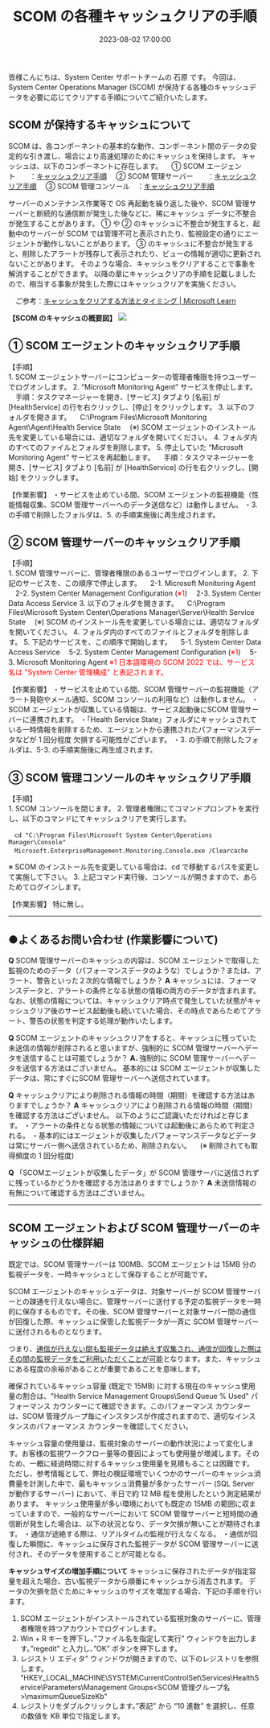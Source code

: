 ﻿---
title: SCOM の各種キャッシュクリアの手順
date: 2023-08-02 17:00:00
tags:
  - SCOM
  - Trouble
---

皆様こんにちは、System Center サポートチームの 石原 です。
今回は、System Center Operations Manager (SCOM) が保持する各種のキャッシュデータを必要に応じてクリアする手順についてご紹介いたします。
<br>

<!-- more -->
## SCOM が保持するキャッシュについて
SCOM は、各コンポーネントの基本的な動作、コンポーネント間のデータの安定的な引き渡し、場合により高速処理のためにキャッシュを保持します。
キャッシュは、以下のコンポーネントに存在します。
　① SCOM エージェント　　：[キャッシュクリア手順](#①-SCOM-エージェントのキャッシュクリア手順)
　② SCOM 管理サーバー　　：[キャッシュクリア手順](#②-SCOM-管理サーバーのキャッシュクリア手順)
　③ SCOM 管理コンソール　：[キャッシュクリア手順](#③-SCOM-管理コンソールのキャッシュクリア手順)

サーバーのメンテナンス作業等で OS 再起動を繰り返した後や、SCOM 管理サーバーと断続的な通信断が発生した後などに、稀にキャッシュ データに不整合が発生することがあります。
① や ② のキャッシュに不整合が発生すると、起動中のサーバーが SCOM では管理不可と表示されたり、監視設定の通りにエージェントが動作しないことがあります。
③ のキャッシュに不整合が発生すると、削除したアラートが残存して表示されたり、ビューの情報が適切に更新されないことがあります。
そのような場合、キャッシュをクリアすることで事象を解消することができます。
以降の章にキャッシュクリアの手順を記載しましたので、相当する事象が発生した際にはキャッシュクリアを実施ください。

　ご参考：[キャッシュをクリアする方法とタイミング | Microsoft Learn](https://learn.microsoft.com/ja-jp/system-center/scom/manage-clear-healthservice-cache?view=sc-om-2022)

**【SCOM のキャッシュの概要図】**
![](001.png)


## ① SCOM エージェントのキャッシュクリア手順
【手順】<br>1. SCOM エージェントサーバーにコンピューターの管理者権限を持つユーザーでログオンします。
2. “Microsoft Monitoring Agent” サービスを停止します。
　手順：タスクマネージャーを開き、[サービス] タブより [名前] が [HealthService] の行を右クリックし、[停止] をクリックします。
3. 以下のフォルダを開きます。
　C:\Program Files\Microsoft Monitoring Agent\Agent\Health Service State
　(※) SCOM エージェントのインストール先を変更している場合には、適切なフォルダを開いてください。
4. フォルダ内のすべてのファイルとフォルダを削除します。
5. 停止していた “Microsoft Monitoring Agent” サービスを再起動します。
　手順：タスクマネージャーを開き、[サービス] タブより [名前] が [HealthService] の行を右クリックし、[開始] をクリックします。

【作業影響】
・サービスを止めている間、SCOM エージェントの監視機能（性能情報収集、SCOM 管理サーバーへのデータ送信など）は動作しません。
・3. の手順で削除したフォルダは、5. の手順実施後に再生成されます。


## ② SCOM 管理サーバーのキャッシュクリア手順
【手順】<br>1. SCOM 管理サーバーに、管理者権限のあるユーザーでログインします。
2. 下記のサービスを、この順序で停止します。
　2-1. Microsoft Monitoring Agent
　2-2. System Center Management Configuration (<span style="color: red; ">※1</span>)
　2-3. System Center Data Access Service
3. 以下のフォルダを開きます。
　C:\Program Files\Microsoft System Center\Operations Manager\Server\Health Service State
　(※) SCOM のインストール先を変更している場合には、適切なフォルダを開いてください。
4. フォルダ内のすべてのファイルとフォルダを削除します。
5. 下記のサービスを、この順序で開始します。
　5-1. System Center Data Access Service
　5-2. System Center Management Configuration (<span style="color: red; ">※1</span>)
　5-3. Microsoft Monitoring Agent
<span style="color: red; ">※1 日本語環境の SCOM 2022 では、サービス名は "System Center 管理構成" と表記されます。</span>

【作業影響】
・サービスを止めている間、SCOM 管理サーバーの監視機能（アラート発砲やメール通知、SCOM コンソールの利用など）は動作しません。
・SCOM エージェントが収集している情報は、サービス起動後にSCOM 管理サーバーに連携されます。
・「Health Service State」フォルダにキャッシュされている一時情報を削除するため、エージェントから連携されたパフォーマンスデータなどが 1 回分程度 欠損する可能性がございます。
・3. の手順で削除したフォルダは、5-3. の手順実施後に再生成されます。


## ③ SCOM 管理コンソールのキャッシュクリア手順
【手順】<br>1. SCOM コンソールを閉じます。
2. 管理者権限にてコマンドプロンプトを実行し、以下のコマンドにてキャッシュクリアを実行します。
```CMD
　cd "C:\Program Files\Microsoft System Center\Operations Manager\Console"
　Microsoft.EnterpriseManagement.Monitoring.Console.exe /Clearcache
```
※ SCOM のインストール先を変更している場合は、cd で移動するパスを変更して実施して下さい。
3. 上記コマンド実行後、コンソールが開きますので、あらためてログインします。


【作業影響】
特に無し。

---

## ●よくあるお問い合わせ (作業影響について)
**Q**
SCOM 管理サーバーのキャッシュの内容は、SCOM エージェントで取得した監視のためのデータ（パフォーマンスデータのような）でしょうか？または、アラート、警告といった２次的な情報でしょうか？
**A**
キャッシュには、フォーマンスデータと、アラートの条件となる状態の情報の両方のデータが含まれます。
なお、状態の情報については、キャッシュクリア時点で発生していた状態がキャッシュクリア後のサービス起動後も続いていた場合、その時点であらためてアラート、警告の状態を判定する処理が動作いたします。 

**Q**
SCOM エージェントのキャッシュクリアをすると、キャッシュに残っていた未送信の情報が削除されると思いますが、強制的に SCOM 管理サーバーへデータを送信することは可能でしょうか？
**A.**
強制的に SCOM 管理サーバーへデータを送信する方法はございません。
基本的には SCOM エージェントが収集したデータは、常にすぐにSCOM 管理サーバーへ送信されています。


**Q**
キャッシュクリアにより削除される情報の時間（期間）を確認する方法はありますでしょうか？
**A**
キャッシュクリアにより削除される情報の時間（期間）を確認する方法はございません。
以下のようにご認識いただければと存じます。
・アラートの条件となる状態の情報については起動後にあらためて判定される。
・基本的にはエージェントが収集したパフォーマンスデータなどデータは常にサーバー側へ送信されているため、削除されない。
　(※ 削除されても取得頻度の 1 回分程度)


**Q**
「SCOMエージェントが収集したデータ」が SCOM 管理サーバに送信されずに残っているかどうかを確認する方法はありますでしょうか？
**A**
未送信情報の有無について確認する方法はございません。

---

## SCOM エージェントおよび SCOM 管理サーバーのキャッシュの仕様詳細
既定では、SCOM 管理サーバーは 100MB、SCOM エージェントは 15MB 分の監視データを、一時キャッシュとして保存することが可能です。

SCOM エージェントのキャッシュデータは、対象サーバーが SCOM 管理サーバーとの疎通を行えない場合に、管理サーバーに送付する予定の監視データを一時的に保存するものです。その後、SCOM 管理サーバーと対象サーバー間の通信が回復した際、キャッシュに保管した監視データが一斉に SCOM 管理サーバーに送付されるものとなります。

つまり、<span style="text-decoration: underline">通信が行えない間も監視データは絶えず収集され、通信が回復した際はその間の監視データをご利用いただくことが可能</span>となります。また、キャッシュにある程度の余裕があることが重要であることを意味します。

確保されているキャッシュ容量 (既定で 15MB) に対する現在のキャッシュ使用量の割合は、"Health Service Management Groups\Send Queue % Used" パフォーマンス カウンターにて確認できます。このパフォーマンス カウンターは、SCOM 管理グループ毎にインスタンスが作成されますので、適切なインスタンスのパフォーマンス カウンターを確認してください。

キャッシュ容量の使用量は、監視対象のサーバーの動作状況によって変化します。お客様の監視ワークフロー量等の要因によっても使用量が増減します。そのため、一概に経過時間に対するキャッシュ使用量を見積もることは困難です。
ただし、参考情報として、弊社の検証環境でいくつかのサーバーのキャッシュ消費量を計測した中で、最もキャッシュ消費量が多かったサーバー (SQL Server が動作するサーバー) において、半日で約 12 MB 程を使用したという測定結果があります。
キャッシュ使用量が多い環境においても既定の 15MB の範囲に収まっていますので、一般的なサーバーにおいて SCOM 管理サーバーと短時間の通信断が発生した場合は、以下の状況となり、データ欠損が無いことが期待されます。
・通信が途絶する際は、リアルタイムの監視が行えなくなる。
・通信が回復した瞬間に、キャッシュに保存された監視データが SCOM 管理サーバーに送付され、そのデータを使用することが可能となる。


**キャッシュサイズの増加手順について**
キャッシュに保存されたデータが指定容量を超えた場合、古い監視データから順番にキャッシュから消去されます。
データの欠損を防ぐためにキャッシュのサイズを増加する場合、下記の手順を行います。

 1. SCOM エージェントがインストールされている監視対象のサーバーに、管理者権限を持つアカウントでログインします。
 2. Win + R キーを押下し、”ファイル名を指定して実行” ウィンドウを出力します。”regedit” と入力し、”OK” ボタンを押下します。
 3. レジストリ エディタ” ウィンドウが開きますので、以下のレジストリを参照します。
"HKEY_LOCAL_MACHINE\SYSTEM\CurrentControlSet\Services\HealthService\Parameters\Management Groups\<SCOM 管理グループ名>\maximumQueueSizeKb"
 4. レジストリをダブルクリックします。”表記” から “10 進数” を選択し、任意の数値を KB 単位で指定します。


